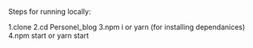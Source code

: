 Steps for running locally:

  1.clone
  2.cd Personel_blog
  3.npm i or yarn (for installing dependanices)
  4.npm start or yarn start
